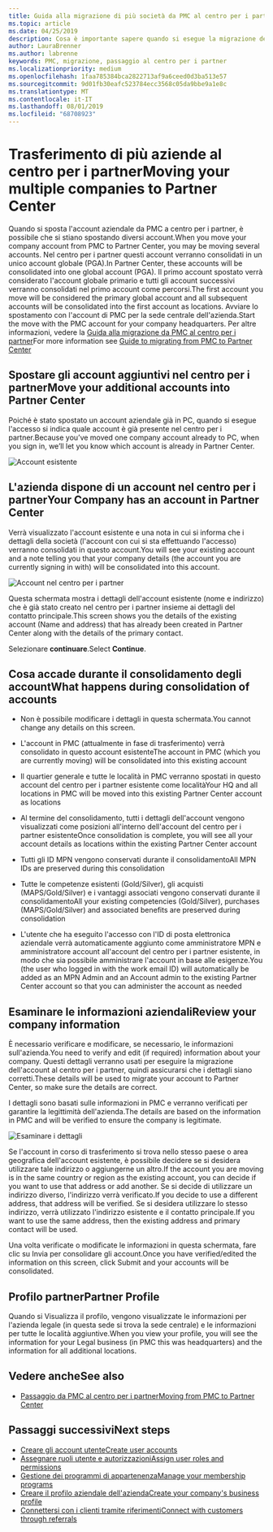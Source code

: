 ```yaml
---
title: Guida alla migrazione di più società da PMC al centro per i partner | Centro per i partner
ms.topic: article
ms.date: 04/25/2019
description: Cosa è importante sapere quando si esegue la migrazione della società da una console di gestione dei partner al centro
author: LauraBrenner
ms.author: labrenne
keywords: PMC, migrazione, passaggio al centro per i partner
ms.localizationpriority: medium
ms.openlocfilehash: 1faa785384bca2822713af9a6ceed0d3ba513e57
ms.sourcegitcommit: 9d01fb30eafc523784ecc3568c05da9bbe9a1e8c
ms.translationtype: MT
ms.contentlocale: it-IT
ms.lasthandoff: 08/01/2019
ms.locfileid: "68708923"
---
```

# <a name="moving-your-multiple-companies-to-partner-center"></a><span data-ttu-id="1ba21-104">Trasferimento di più aziende al centro per i partner</span><span class="sxs-lookup"><span data-stu-id="1ba21-104">Moving your multiple companies to Partner Center</span></span>

<span data-ttu-id="1ba21-105">Quando si sposta l'account aziendale da PMC a centro per i partner, è possibile che si stiano spostando diversi account.</span><span class="sxs-lookup"><span data-stu-id="1ba21-105">When you move your company account from PMC to Partner Center, you may be moving several accounts.</span></span> <span data-ttu-id="1ba21-106">Nel centro per i partner questi account verranno consolidati in un unico account globale (PGA).</span><span class="sxs-lookup"><span data-stu-id="1ba21-106">In Partner Center, these accounts will be consolidated into one global account (PGA).</span></span> <span data-ttu-id="1ba21-107">Il primo account spostato verrà considerato l'account globale primario e tutti gli account successivi verranno consolidati nel primo account come percorsi.</span><span class="sxs-lookup"><span data-stu-id="1ba21-107">The first account you move will be considered the primary global account and all subsequent accounts will be consolidated into the first account as locations.</span></span> <span data-ttu-id="1ba21-108">Avviare lo spostamento con l'account di PMC per la sede centrale dell'azienda.</span><span class="sxs-lookup"><span data-stu-id="1ba21-108">Start the move with the PMC account for your company headquarters.</span></span> <span data-ttu-id="1ba21-109">Per altre informazioni, vedere la [Guida alla migrazione da PMC al centro per i partner](guide-to-migration.md)</span><span class="sxs-lookup"><span data-stu-id="1ba21-109">For more information see [Guide to migrating from PMC to Partner Center](guide-to-migration.md)</span></span>

## <a name="move-your-additional-accounts-into-partner-center"></a><span data-ttu-id="1ba21-110">Spostare gli account aggiuntivi nel centro per i partner</span><span class="sxs-lookup"><span data-stu-id="1ba21-110">Move your additional accounts into Partner Center</span></span> 

<span data-ttu-id="1ba21-111">Poiché è stato spostato un account aziendale già in PC, quando si esegue l'accesso si indica quale account è già presente nel centro per i partner.</span><span class="sxs-lookup"><span data-stu-id="1ba21-111">Because you’ve moved one company account already to PC, when you sign in, we’ll let you know which account is already in Partner Center.</span></span>

![Account esistente](images/migration/accountwithus.png)

## <a name="your-company-has-an-account-in-partner-center"></a><span data-ttu-id="1ba21-113">L'azienda dispone di un account nel centro per i partner</span><span class="sxs-lookup"><span data-stu-id="1ba21-113">Your Company has an account in Partner Center</span></span>

<span data-ttu-id="1ba21-114">Verrà visualizzato l'account esistente e una nota in cui si informa che i dettagli della società (l'account con cui si sta effettuando l'accesso) verranno consolidati in questo account.</span><span class="sxs-lookup"><span data-stu-id="1ba21-114">You will see your existing account and a note telling you that your company details (the account you are currently signing in with) will be consolidated into this account.</span></span>

![Account nel centro per i partner](images/migration/existingaccount2.png)

<span data-ttu-id="1ba21-116">Questa schermata mostra i dettagli dell'account esistente (nome e indirizzo) che è già stato creato nel centro per i partner insieme ai dettagli del contatto principale.</span><span class="sxs-lookup"><span data-stu-id="1ba21-116">This screen shows you the details of the existing account (Name and address) that has already been created in Partner Center along with the details of the primary contact.</span></span> 

<span data-ttu-id="1ba21-117">Selezionare **continuare**.</span><span class="sxs-lookup"><span data-stu-id="1ba21-117">Select **Continue**.</span></span>

## <a name="what-happens-during-consolidation-of-accounts"></a><span data-ttu-id="1ba21-118">Cosa accade durante il consolidamento degli account</span><span class="sxs-lookup"><span data-stu-id="1ba21-118">What happens during consolidation of accounts</span></span>

- <span data-ttu-id="1ba21-119">Non è possibile modificare i dettagli in questa schermata.</span><span class="sxs-lookup"><span data-stu-id="1ba21-119">You cannot change any details on this screen.</span></span> 

- <span data-ttu-id="1ba21-120">L'account in PMC (attualmente in fase di trasferimento) verrà consolidato in questo account esistente</span><span class="sxs-lookup"><span data-stu-id="1ba21-120">The account in PMC (which you are currently moving) will be consolidated into this existing account</span></span> 

- <span data-ttu-id="1ba21-121">Il quartier generale e tutte le località in PMC verranno spostati in questo account del centro per i partner esistente come località</span><span class="sxs-lookup"><span data-stu-id="1ba21-121">Your HQ and all locations in PMC will be moved into this existing Partner Center account as locations</span></span>

- <span data-ttu-id="1ba21-122">Al termine del consolidamento, tutti i dettagli dell'account vengono visualizzati come posizioni all'interno dell'account del centro per i partner esistente</span><span class="sxs-lookup"><span data-stu-id="1ba21-122">Once consolidation is complete, you will see all your account details as locations within the existing Partner Center account</span></span> 

- <span data-ttu-id="1ba21-123">Tutti gli ID MPN vengono conservati durante il consolidamento</span><span class="sxs-lookup"><span data-stu-id="1ba21-123">All MPN IDs are preserved during this consolidation</span></span>

- <span data-ttu-id="1ba21-124">Tutte le competenze esistenti (Gold/Silver), gli acquisti (MAPS/Gold/Silver) e i vantaggi associati vengono conservati durante il consolidamento</span><span class="sxs-lookup"><span data-stu-id="1ba21-124">All your existing competencies (Gold/Silver), purchases (MAPS/Gold/Silver) and associated benefits are preserved during consolidation</span></span>

- <span data-ttu-id="1ba21-125">L'utente che ha eseguito l'accesso con l'ID di posta elettronica aziendale verrà automaticamente aggiunto come amministratore MPN e amministratore account all'account del centro per i partner esistente, in modo che sia possibile amministrare l'account in base alle esigenze.</span><span class="sxs-lookup"><span data-stu-id="1ba21-125">You (the user who logged in with the work email ID) will automatically be added as an MPN Admin and an Account admin to the existing Partner Center account so that you can administer the account as needed</span></span> 


## <a name="review-your-company-information"></a><span data-ttu-id="1ba21-126">Esaminare le informazioni aziendali</span><span class="sxs-lookup"><span data-stu-id="1ba21-126">Review your company information</span></span>

<span data-ttu-id="1ba21-127">È necessario verificare e modificare, se necessario, le informazioni sull'azienda.</span><span class="sxs-lookup"><span data-stu-id="1ba21-127">You need to verify and edit (if required) information about your company.</span></span> <span data-ttu-id="1ba21-128">Questi dettagli verranno usati per eseguire la migrazione dell'account al centro per i partner, quindi assicurarsi che i dettagli siano corretti.</span><span class="sxs-lookup"><span data-stu-id="1ba21-128">These details will be used to migrate your account to Partner Center, so make sure the details are correct.</span></span> 

<span data-ttu-id="1ba21-129">I dettagli sono basati sulle informazioni in PMC e verranno verificati per garantire la legittimità dell'azienda.</span><span class="sxs-lookup"><span data-stu-id="1ba21-129">The details are based on the information in PMC and will be verified to ensure the company is legitimate.</span></span> 

![Esaminare i dettagli](images/migration/review.png)

<span data-ttu-id="1ba21-131">Se l'account in corso di trasferimento si trova nello stesso paese o area geografica dell'account esistente, è possibile decidere se si desidera utilizzare tale indirizzo o aggiungerne un altro.</span><span class="sxs-lookup"><span data-stu-id="1ba21-131">If the account you are moving is in the same country or region as the existing account, you can decide if you want to use that address or add another.</span></span> <span data-ttu-id="1ba21-132">Se si decide di utilizzare un indirizzo diverso, l'indirizzo verrà verificato.</span><span class="sxs-lookup"><span data-stu-id="1ba21-132">If you decide to use a different address, that address will be verified.</span></span> <span data-ttu-id="1ba21-133">Se si desidera utilizzare lo stesso indirizzo, verrà utilizzato l'indirizzo esistente e il contatto principale.</span><span class="sxs-lookup"><span data-stu-id="1ba21-133">If you want to use the same address, then the existing address and primary contact will be used.</span></span>

<span data-ttu-id="1ba21-134">Una volta verificate o modificate le informazioni in questa schermata, fare clic su Invia per consolidare gli account.</span><span class="sxs-lookup"><span data-stu-id="1ba21-134">Once you have verified/edited the information on this screen, click Submit and your accounts will be consolidated.</span></span>

## <a name="partner-profile"></a><span data-ttu-id="1ba21-135">Profilo partner</span><span class="sxs-lookup"><span data-stu-id="1ba21-135">Partner Profile</span></span>

<span data-ttu-id="1ba21-136">Quando si Visualizza il profilo, vengono visualizzate le informazioni per l'azienda legale (in questa sede si trova la sede centrale) e le informazioni per tutte le località aggiuntive.</span><span class="sxs-lookup"><span data-stu-id="1ba21-136">When you view your profile, you will see the information for your Legal business (in PMC this was headquarters) and the information for all additional locations.</span></span>

## <a name="see-also"></a><span data-ttu-id="1ba21-137">Vedere anche</span><span class="sxs-lookup"><span data-stu-id="1ba21-137">See also</span></span>

- [<span data-ttu-id="1ba21-138">Passaggio da PMC al centro per i partner</span><span class="sxs-lookup"><span data-stu-id="1ba21-138">Moving from PMC to Partner Center</span></span>](move-pmc-pc-map.md)

## <a name="next-steps"></a><span data-ttu-id="1ba21-139">Passaggi successivi</span><span class="sxs-lookup"><span data-stu-id="1ba21-139">Next steps</span></span>

- [<span data-ttu-id="1ba21-140">Creare gli account utente</span><span class="sxs-lookup"><span data-stu-id="1ba21-140">Create user accounts </span></span>](create-user-accounts-and-set-permissions.md)
- [<span data-ttu-id="1ba21-141">Assegnare ruoli utente e autorizzazioni</span><span class="sxs-lookup"><span data-stu-id="1ba21-141">Assign user roles and permissions</span></span>](permissions-overview.md)
- [<span data-ttu-id="1ba21-142">Gestione dei programmi di appartenenza</span><span class="sxs-lookup"><span data-stu-id="1ba21-142">Manage your membership programs</span></span>](renew-mpn-offers.md)
- [<span data-ttu-id="1ba21-143">Creare il profilo aziendale dell'azienda</span><span class="sxs-lookup"><span data-stu-id="1ba21-143">Create your company's business profile</span></span>](create-a-marketing-profile.md)
- [<span data-ttu-id="1ba21-144">Connettersi con i clienti tramite riferimenti</span><span class="sxs-lookup"><span data-stu-id="1ba21-144">Connect with customers through referrals</span></span>](responding-to-referrals.md)
